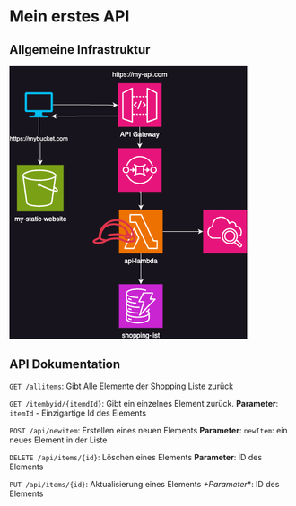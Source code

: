 # Mein erstes API

## Allgemeine Infrastruktur
![](./Infrastructure.png)

## API Dokumentation
`GET /allitems`: Gibt Alle Elemente der Shopping Liste zurück

`GET /itembyid/{itemdId}`: Gibt ein einzelnes Element zurück.
**Parameter**: `itemId` - Einzigartige Id des Elements

`POST /api/newitem`: Erstellen eines neuen Elements **Parameter**: `newItem`: ein neues Element in der Liste

`DELETE /api/items/{id}`: Löschen eines Elements **Parameter**: ÌD des Elements

`PUT /api/items/{id}`: Aktualisierung eines Elements *+Parameter**: ID des Elements
